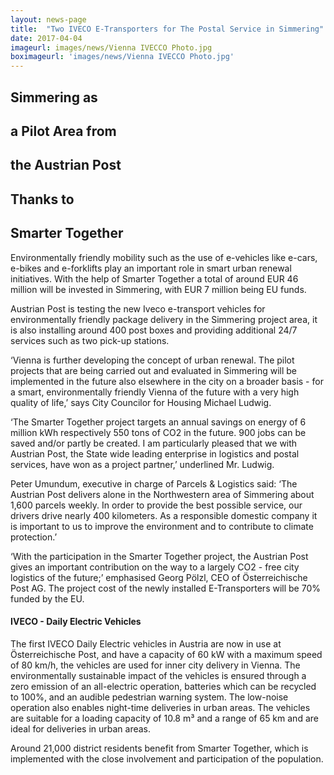 ```yaml
---
layout: news-page
title:  "Two IVECO E-Transporters for The Postal Service in Simmering"
date: 2017-04-04
imageurl: images/news/Vienna IVECCO Photo.jpg
boximageurl: 'images/news/Vienna IVECCO Photo.jpg'
---
```


<div class="multiline">
<h2><span class="ornament-news">Simmering as</span></h2>
<h2><span class="ornament-news">a Pilot Area from</span></h2>
<h2><span class="ornament-news">the Austrian Post</span></h2>
<h2><span class="ornament-news">Thanks to</span></h2>
<h2><span class="ornament-news">Smarter Together</span></h2>
</div>

Environmentally friendly mobility such as the use of e-vehicles like e-cars, e-bikes and e-forklifts play an important role in smart urban renewal initiatives. With the help of Smarter Together a total of around EUR 46 million will be invested in Simmering, with EUR 7 million being EU funds.

Austrian Post is testing the new Iveco e-transport vehicles for environmentally friendly package delivery in the Simmering project area, it is also installing around 400 post boxes and providing additional 24/7 services such as two pick-up stations.

‘Vienna is further developing the concept of urban renewal. The pilot projects that are being carried out and evaluated in Simmering will be implemented in the future also elsewhere in the city on a broader basis - for a smart, environmentally friendly Vienna of the future with a very high quality of life,’ says City Councilor for Housing Michael Ludwig.

‘The Smarter Together project targets an annual savings on energy of 6 million kWh respectively 550 tons of CO2 in the future. 900 jobs can be saved and/or partly be created. I am particularly pleased that we with Austrian Post, the State wide leading enterprise in logistics and postal services, have won as a project partner,’ underlined Mr. Ludwig.

Peter Umundum, executive in charge of Parcels & Logistics said: ‘The Austrian Post delivers alone in the Northwestern area of Simmering about 1,600 parcels weekly. In order to provide the best possible service, our drivers drive nearly 400 kilometers. As a responsible domestic company it is important to us to improve the environment and to contribute to climate protection.’

‘With the participation in the Smarter Together project, the Austrian Post gives an important contribution on the way to a largely CO2 - free city logistics of the future;’ emphasised Georg Pölzl, CEO of Österreichische Post AG. The project cost of the newly installed E-Transporters will be 70% funded by the EU.

#### IVECO - Daily Electric Vehicles

The first IVECO Daily Electric vehicles in Austria are now in use at Österreichische Post, and have a capacity of 60 kW with a maximum speed of 80 km/h, the vehicles are used for inner city delivery in Vienna. The environmentally sustainable impact of the vehicles is ensured through a zero emission of an all-electric operation, batteries which can be recycled to 100%, and an audible pedestrian warning system. The low-noise operation also enables night-time deliveries in urban areas. The vehicles are suitable for a loading capacity of 10.8 m³ and a range of 65 km and are ideal for deliveries in urban areas.

Around 21,000 district residents benefit from Smarter Together, which is implemented with the close involvement and participation of the population.
